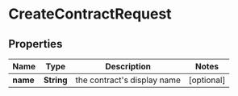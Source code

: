 

# CreateContractRequest


## Properties

| Name | Type | Description | Notes |
|------------ | ------------- | ------------- | -------------|
|**name** | **String** | the contract&#39;s display name |  [optional] |



